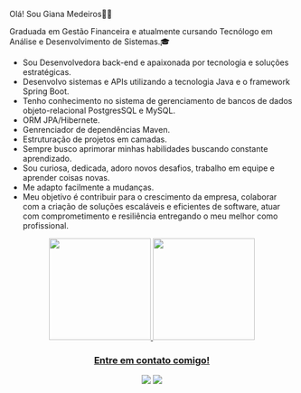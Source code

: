 <p>Olá! Sou Giana Medeiros🙋‍♀️</p> 

<p>
    Graduada em Gestão Financeira e atualmente cursando Tecnólogo em Análise e Desenvolvimento de Sistemas.🎓  </p>  
    
  
  - Sou Desenvolvedora back-end  e apaixonada por tecnologia e soluções estratégicas.
  - Desenvolvo sistemas e APIs  utilizando a tecnologia Java e o framework Spring Boot.
  - Tenho conhecimento no sistema de gerenciamento de bancos de dados objeto-relacional PostgresSQL e MySQL.
  - ORM JPA/Hibernete.
  - Genrenciador de dependências Maven.
  - Estruturação de projetos em camadas.
  - Sempre busco aprimorar minhas habilidades buscando constante aprendizado.
  - Sou curiosa, dedicada, adoro novos desafios, trabalho em equipe e aprender coisas novas.
  - Me adapto facilmente a mudanças.
  - Meu objetivo é contribuir para o crescimento da empresa, colaborar com a criação de soluções escaláveis e eficientes de software, atuar com comprometimento e resiliência entregando o meu melhor como profissional.  
  
  

<div align="center">
  <a href="https://github.com/MedeirosGiana">
    <img height="180em" src="https://github-readme-stats.vercel.app/api?username=MedeirosGiana&show_icons=true&theme=onedark&include_all_commits=true&count_private=true" />
  <img height="180em" src="https://github-readme-stats.vercel.app/api/top-langs/?username=MedeirosGiana&layout=compact&langs_count=7&theme=onedark"/>  
   

### Entre em contato comigo!

  <a href = "mailto:gianamedeiros.00510@gmail.com"><img src="https://img.shields.io/badge/-Gmail-%23333?style=for-the-badge&logo=gmail&logoColor=white" target="_blank"></a>
  <a href="https://www.linkedin.com/in/giana-medeiros-57147a18b/" target="_blank"><img src="https://img.shields.io/badge/-LinkedIn-%230077B5?style=for-the-badge&logo=linkedin&logoColor=white" target="_blank"></a> 
 
    
   




 
